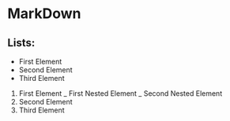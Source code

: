 # MarkDown

## Lists:

+ First Element
+ Second Element
+ Third Element

1. First Element
	_ First Nested Element
		_ Second Nested Element
2. Second Element
3. Third Element